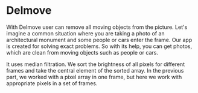 # Delmove
With Delmove user can remove all moving objects from the picture. Let's imagine a common situation where you are taking a photo of an architectural monument and some people or cars enter the frame. Our app is created for solving exact problems. So with its help, you can get photos, which are clean from moving objects such as people or cars.

It uses median filtration. We sort the brightness of all pixels for different frames and take the central element of the sorted array. In the previous part, we worked with a pixel array in one frame, but here we work with appropriate pixels in a set of frames.
